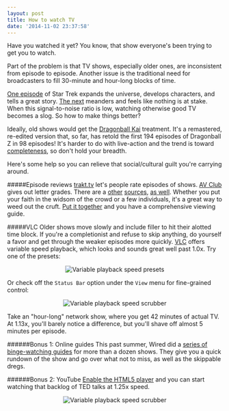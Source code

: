 ```yaml
---
layout: post
title: How to watch TV
date: '2014-11-02 23:37:58'
---
```


Have you watched it yet? You know, that show everyone's been trying to get you to watch.

Part of the problem is that TV shows, especially older ones, are inconsistent from episode to episode. Another issue is the traditional need for broadcasters to fill 30-minute and hour-long blocks of time.

[One episode](http://en.memory-alpha.org/wiki/Balance_of_Terror_%28episode%29) of Star Trek expands the universe, develops characters, and tells a great story. [The next](http://en.memory-alpha.org/wiki/Shore_Leave_%28episode%29) meanders and feels like nothing is at stake. When this signal-to-noise ratio is low, watching otherwise good TV becomes a slog. So how to make things better?

Ideally, old shows would get the [Dragonball Kai](http://en.wikipedia.org/wiki/Dragon_Ball_Z#Dragon_Ball_Kai) treatment. It's a remastered, re-edited version that, so far, has retold the first 194 episodes of Dragonball Z in 98 episodes! It's harder to do with live-action and the trend is toward [completeness](http://en.wikipedia.org/wiki/Doctor_Who_missing_episodes), so don't hold your breadth.

Here's some help so you can relieve that social/cultural guilt you're carrying around.

#####Episode reviews
[trakt.tv](http://trakt.tv/) let's people rate episodes of shows. [AV Club](http://www.avclub.com/tv/) gives out letter grades. There are a [other](http://www.tvrage.com/) [sources](http://thetvdb.com/), [as well](http://www.tv.com/). Whether you put your faith in the widsom of the crowd or a few individuals, it's a great way to weed out the cruft. [Put it together](https://docs.google.com/spreadsheets/d/1CmtK_EQFugk3bKNXC0SGqF09B4cxgbGp1fcKigdmV7E/edit?usp=sharing) and you have a comprehensive viewing guide.


#####VLC
Older shows move slowly and include filler to hit their alotted time block. If you're a completionist and refuse to skip anything, do yourself a favor and get through the weaker episodes more quickly. [VLC](http://www.videolan.org/vlc/) offers variable speed playback, which looks and sounds great well past 1.0x. Try one of the presets:

<div align="center">
<img src="https://dl.dropboxusercontent.com/u/31565886/blog-cahrehn/preset-speed-control.png" title="Variable playback speed presets" />
</div>
<p/>

Or check off the `Status Bar` option under the `View` menu for fine-grained control:

<div align="center">
<img src="https://dl.dropboxusercontent.com/u/31565886/blog-cahrehn/fine-grained-speed-control.png" title="Variable playback speed scrubber" />
</div>
<p/>

Take an "hour-long" network show, where you get 42 minutes of actual TV. At 1.13x, you'll barely notice a difference, but you'll shave off almost 5 minutes per episode.

######Bonus 1: Online guides
This past summer, Wired did a [series of binge-watching guides](http://www.wired.com/tag/summer-binge-watch-guide/) for more than a dozen shows. They give you a quick rundown of the show and go over what not to miss, as well as the skippable dregs.

######Bonus 2: YouTube
[Enable the HTML5 player](https://www.youtube.com/html5) and you can start watching that backlog of TED talks at 1.25x speed.
<div align="center">
<img src="https://dl.dropboxusercontent.com/u/31565886/blog-cahrehn/youtube-speed-control.png" title="Variable playback speed scrubber" />
</div>
<p/>